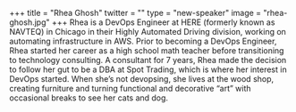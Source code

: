 +++
title = "Rhea Ghosh"
twitter = ""
type = "new-speaker"
image = "rhea-ghosh.jpg"
+++
Rhea is a DevOps Engineer at HERE (formerly known as NAVTEQ) in Chicago in their Highly Automated Driving division, working on automating infrastructure in AWS. Prior to becoming a DevOps Engineer, Rhea started her career as a high school math teacher before transitioning to technology consulting. A consultant for 7 years, Rhea made the decision to follow her gut to be a DBA at Spot Trading, which is where her interest in DevOps started. When she’s not devopsing, she lives at the wood shop, creating furniture and turning functional and decorative “art” with occasional breaks to see her cats and dog.